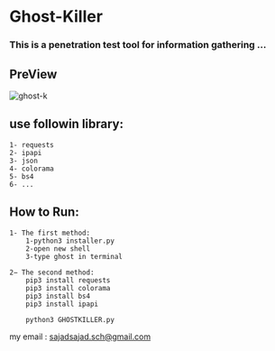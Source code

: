 # Ghost-Killer


### This is a penetration test tool for information gathering ...


## PreView

![ghost-k](https://user-images.githubusercontent.com/71703544/108708642-b352a900-74df-11eb-89d6-77515ee5198d.png)


## use followin library:
	1- requests
	2- ipapi
	3- json
	4- colorama
	5- bs4
	6- ...

## How to Run:
	1- The first method:
		1-python3 installer.py
		2-open new shell
		3-type ghost in terminal
		
	2− The second method:
		pip3 install requests
		pip3 install colorama
		pip3 install bs4
		pip3 install ipapi
	
		python3 GHOSTKILLER.py
	


my email : sajadsajad.sch@gmail.com
